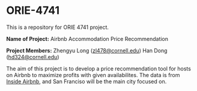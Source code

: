 # ORIE-4741

This is a repository for ORIE 4741 project.

$\textbf{Name of Project:}$ Airbnb Accommodation Price Recommendation

$\textbf{Project Members:}$
Zhengyu Long (zl478@cornell.edu)
Han Dong (hd324@cornell.edu)

The aim of this project is to develop a price recommendation tool for hosts on Airbnb to maximize profits with given availabilites.
The data is from [Inside Airbnb](http://insideairbnb.com/get-the-data.html), and San Franciso will be the main city focused on.
